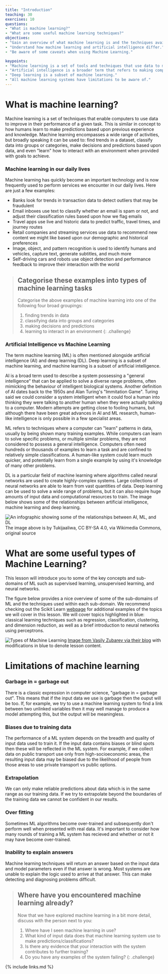 ```yaml
---
title: "Introduction"
teaching: 30
exercises: 10
questions:
- "What is machine learning?"
- "What are some useful machine learning techniques?"
objectives:
- "Gain an overview of what machine learning is and the techniques available."
- "Understand how machine learning and artificial intelligence differ."
- "Be aware of some caveats when using Machine Learning."

keypoints:
- "Machine learning is a set of tools and techniques that use data to make predictions."
- "Artificial intelligence is a broader term that refers to making computers show human like intelligence."
- "Deep learning is a subset of machine learning."
- "All machine learning systems have limitations to be aware of."
---
```


# What is machine learning?

Machine learning is a set of techniques that enable computers to use data to improve in their performance of a given task. This is similar in concept to how humans learn to make predictions based upon previous experience and knowledge. Machine learning encompasses a wide range of activities, but broadly speaking it can be used to: find trends in a dataset, classify data into groups or categories, make decisions and predictions based upon data, and even "learn" how to interact with an environment when provided with goals to achieve.

### Machine learning in our daily lives

Machine learning has quickly become an important technology and is now frequently used to perform services we encounter in our daily lives. Here are just a few examples:

* Banks look for trends in transaction data to detect outliers that may be fraudulent
* Email inboxes use text to classify whether an email is spam or not, and adjust their classification rules based upon how we flag emails
* Travel apps use live and historic data to predict traffic, travel times, and journey routes
* Retail companies and streaming services use data to recommend new content we might like based upon our demographic and historical preferences
* Image, object, and pattern recognition is used to identify humans and vehicles, capture text, generate subtitles, and much more
* Self-driving cars and robots use object detection and performance feedback to improve their interaction with the world

> ## Categorise these examples into types of machine learning tasks
> Categorise the above examples of machine learning into one of the following four broad groupings:
>
> 1. finding trends in data
> 2. classifying data into groups and categories
> 3. making decisions and predictions
> 4. learning to interact in an environment
{: .challenge}

### Artificial Intelligence vs Machine Learning

The term machine learning (ML) is often mentioned alongside artificial intelligence (AI) and deep learning (DL). Deep learning is a subset of machine learning, and machine learning is a subset of artificial intelligence.

AI is a broad term used to describe a system possessing a "general intelligence" that can be applied to solve a diverse range problems, often mimicking the behaviour of intelligent biological systems. Another definition of AI dates back to the 1950s and Alan Turing's "Immitation Game". Turing said we could consider a system intelligent when it could fool a human into thinking they were talking to another human when they were actually talking to a computer. Modern attempts are getting close to fooling humans, but although there have been great advances in AI and ML research, human-like intelligence is only possible in a few specialist areas.

ML refers to techniques where a computer can "learn" patterns in data, usually by being shown many training examples. While computers can learn to solve specific problems, or multiple similar problems, they are not considered to possess a general intelligence. Computers often need hundreds or thousands of examples to learn a task and are confined to relatively simple classifications. A human-like system could learn much quicker, and potentially learn from a single example by using it's knowledge of many other problems.

DL is a particular field of machine learning where algorithms called neural networks are used to create highly-complex systems. Large collections of neural networks are able to learn from vast quantities of data. Deep learning can be used to solve a wide range of problems, but it can also require huge amounts of input data and computational resources to train. The image below shows some of the relationships between artificial intelligence, machine learning and deep learning.

![An infographic showing some of the relationships between AI, ML, and DL](../fig/01_AI_ML_DL_differences.png)
The image above is by Tukijaaliwa, CC BY-SA 4.0, via Wikimedia Commons, original source

# What are some useful types of Machine Learning?

This lesson will introduce you to some of the key concepts and sub-domains of ML such as supervised learning, unsupervised learning, and neural networks.

The figure below provides a nice overview of some of the sub-domains of ML and the techniques used within each sub-domain. We recommend checking out the Scikit Learn [webpage](https://scikit-learn.org/stable/index.html) for additional examples of the topics we will cover in this lesson. We will cover topics highlighted in blue: classical learning techniques such as regression, classification, clustering, and dimension reduction, as well as a brief introduction to neural networks using perceptrons.

![Types of Machine Learning](../fig/ML_summary.png)
[Image from Vasily Zubarev via their blog](https://vas3k.com/blog/machine_learning/) with modifications in blue to denote lesson content.

# Limitations of machine learning

### Garbage in = garbage out

There is a classic expression in computer science, "garbage in = garbage out". This means that if the input data we use is garbage then the ouput will be too. If, for example, we try to use a machine learning system to find a link between two unlinked variables then it may well manage to produce a model attempting this, but the output will be meaningless. 

### Biases due to training data

The performance of a ML system depends on the breadth and quality of input data used to train it. If the input data contains biases or blind spots then these will be reflected in the ML system. For example, if we collect data on public transport use only from high-socioeconomic areas, the resulting input data may be biased due to the likelihood of people from those areas to use private transport vs public options.

### Extrapolation

We can only make reliable predictions about data which is in the same range as our training data. If we try to extrapolate beyond the boundaries of the training data we cannot be confident in our results. 

### Over fitting

Sometimes ML algorithms become over-trained and subsequently don't perform well when presented with real data. It's important to consider how many rounds of training a ML system has recieved and whether or not it may have become over-trained. 

### Inability to explain answers

Machine learning techniques will return an answer based on the input data and model parameters even if that answer is wrong. Most systems are unable to explain the logic used to arrive at that answer. This can make detecting and diagnosing problems difficult. 

> ## Where have you encountered machine learning already?
> Now that we have explored machine learning in a bit more detail, discuss with the person next to you:
>
> 1. Where have I seen machine learning in use?
> 2. What kind of input data does that machine learning system use to make predictions/classifications?
> 3. Is there any evidence that your interaction with the system contributes to further training?
> 4. Do you have any examples of the system failing?
{: .challenge}

{% include links.md %}
